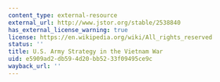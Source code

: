 ```yaml
---
content_type: external-resource
external_url: http://www.jstor.org/stable/2538840
has_external_license_warning: true
license: https://en.wikipedia.org/wiki/All_rights_reserved
status: ''
title: U.S. Army Strategy in the Vietnam War
uid: e5909ad2-db59-4d20-bb52-33f09495ce9c
wayback_url: ''
---
```


